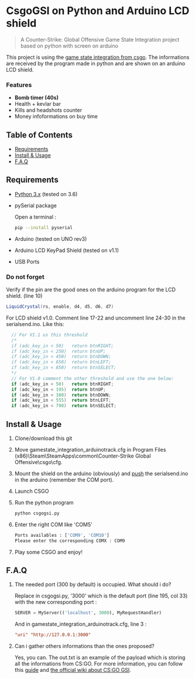 # CsgoGSI on Python and Arduino LCD shield

> A Counter-Strike: Global Offensive Game State Integration project based on python with screen on arduino

This project is using the [game state integration from csgo](https://developer.valvesoftware.com/wiki/Counter-Strike:_Global_Offensive_Game_State_Integration).
The informations are received by the program made in python and are shown on an arduino LCD shield.

### Features

- **Bomb timer (40s)**
- Health + kevlar bar
- Kills and headshots counter
- Money infoformations on buy time

## Table of Contents

- [Requirements](#requirements)
- [Install & Usage](#install--usage)
- [F.A.Q](#faq)

## Requirements

- [Python 3.x](https://www.python.org/downloads/) (tested on 3.6)
- pySerial package

    Open a terminal :

    ```sh
    pip --install pyserial
    ```

- Arduino (tested on UNO rev3)
- Arduino LCD KeyPad Shield (tested on v1.1)
- USB Ports

### Do not forget

Verify if the pin are the good ones on the arduino program for the LCD shield. (line 10)

```cs
LiquidCrystal(rs, enable, d4, d5, d6, d7)
```

For LCD shield v1.0. Comment line 17-22 and uncomment line 24-30 in the serialsend.ino. Like this:

```cs
  // For V1.1 us this threshold
  /*
  if (adc_key_in < 50)   return btnRIGHT;
  if (adc_key_in < 250)  return btnUP;
  if (adc_key_in < 450)  return btnDOWN;
  if (adc_key_in < 650)  return btnLEFT;
  if (adc_key_in < 850)  return btnSELECT;
  */
  // For V1.0 comment the other threshold and use the one below:
  if (adc_key_in < 50)   return btnRIGHT;
  if (adc_key_in < 195)  return btnUP;
  if (adc_key_in < 380)  return btnDOWN;
  if (adc_key_in < 555)  return btnLEFT;
  if (adc_key_in < 790)  return btnSELECT;
```

## Install & Usage

1. Clone/download this git

1. Move gamestate_integration_arduinotrack.cfg in Program Files (x86)\Steam\SteamApps\common\Counter-Strike Global Offensive\csgo\cfg.

1. Mount the shield on the arduino (obviously) and [push](https://www.arduino.cc/en/main/howto) the serialsend.ino in the arduino (remember the COM port).

1. Launch CSGO

1. Run the python program

    ```sh
    python csgogsi.py
    ```

1. Enter the right COM like 'COM5'
    ```sh
    Ports availables : ['COM9', 'COM10']
    Please enter the corresponding COMX : COM9
    ```
1. Play some CSGO and enjoy!

## F.A.Q

1. The needed port (300 by default) is occupied. What should i do?

    Replace in csgogsi.py, '3000' which is the default port (line 195, col 33) with the new corresponding port :

    ```python
    SERVER = MyServer(('localhost', 3000), MyRequestHandler)
    ```

    And in gamestate_integration_arduinotrack.cfg, line 3 :
    ```cfg
    "uri" "http://127.0.0.1:3000"
    ```

1. Can i gather others informations than the ones proposed?

    Yes, you can. The out.txt is an example of the payload which is storing all the informations from CS:GO. For more information, you can follow this [guide](https://github.com/tsuriga/csgo-gsi-qsguide) and [the official wiki about CS:GO GSI](https://developer.valvesoftware.com/wiki/Counter-Strike:_Global_Offensive_Game_State_Integration).
